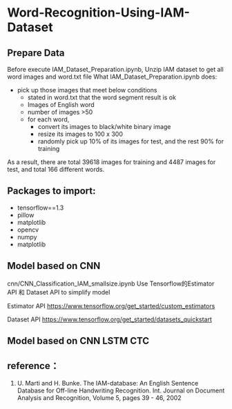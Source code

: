 # Word-Recognition-Using-IAM-Dataset
## Prepare Data


Before execute IAM_Dataset_Preparation.ipynb, Unzip IAM dataset to get all word images and word.txt file
What IAM_Dataset_Preparation.ipynb does:
- pick up those images that meet below conditions
  - stated in word.txt that the word segment result is ok 
  - Images of English word 
  - number of images >50
  - for each word, 
     - convert its images to black/white binary image
     - resize its images to 100 x 300
     - randomly pick up 10% of its images for test, and the rest 90% for training  


As a result, there are total 39618 images for training and 4487 images for test, and total 166 different words.


## Packages to import: 

+ tensorflow==1.3 
+ pillow
+ matplotlib
+ opencv
+ numpy
+ matplotlib
  
## Model based on CNN 

cnn/CNN_Classification_IAM_smallsize.ipynb 
Use Tensorflow的Estimator API 和 Dataset API to simplify model


Estimator API 
https://www.tensorflow.org/get_started/custom_estimators

Dataset API 
https://www.tensorflow.org/get_started/datasets_quickstart

## Model based on CNN LSTM CTC

## reference：

1. U. Marti and H. Bunke. The IAM-database: An English Sentence Database for Off-line Handwriting Recognition. Int. Journal on Document Analysis and Recognition, Volume 5, pages 39 - 46, 2002
